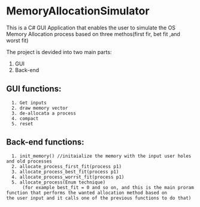 # MemoryAllocationSimulator
This is a C# GUI Application that enables the user to simulate the OS Memory Allocation process based on three methos(first fir, bet fit ,and worst fit)

The project is devided into two main parts:
  1. GUI
  2. Back-end

## GUI functions:
      1. Get inputs
      2. draw memory vector
      3. de-allocata a process
      4. compact
      5. reset
      
## Back-end functions:
      1. init_memory() //initaialize the memory with the input user holes and old processes
      2. allocate_process_first_fit(process p1)
      3. allocate_process_best_fit(process p1)
      4. allocate_process_worrst_fit(process p1)
      5. allocate_process(Enum technique) 
          (for example best_fit = 0 and so on, and this is the main proram function that performs the wanted allocation method based on              the user input and it calls one of the previous functions to do that)                                            
           
      
      
  
